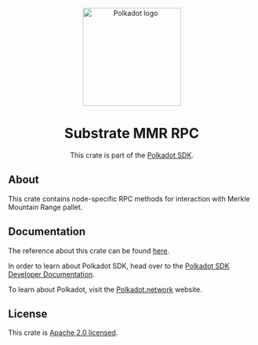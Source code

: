 <div align="center">

<img
alt="Polkadot logo" width="200"
src="https://raw.githubusercontent.com/paritytech/polkadot-sdk/rzadp/readmes/docs/images/Polkadot_Logo_Horizontal_Pink_BlackOnWhite.png">

# Substrate MMR RPC

This crate is part of the [Polkadot SDK](https://github.com/paritytech/polkadot-sdk/).

</div>

## About

This crate contains node-specific RPC methods for interaction with Merkle Mountain Range pallet.

## Documentation

The reference about this crate can be found [here](https://paritytech.github.io/polkadot-sdk/master/mmr_rpc).

In order to learn about Polkadot SDK, head over to the [Polkadot SDK Developer Documentation](https://paritytech.github.io/polkadot-sdk/master/polkadot_sdk_docs/index.html).

To learn about Polkadot, visit the [Polkadot.network](https://polkadot.network/) website.

## License

This crate is [Apache 2.0 licensed](https://spdx.org/licenses/Apache-2.0.html).
